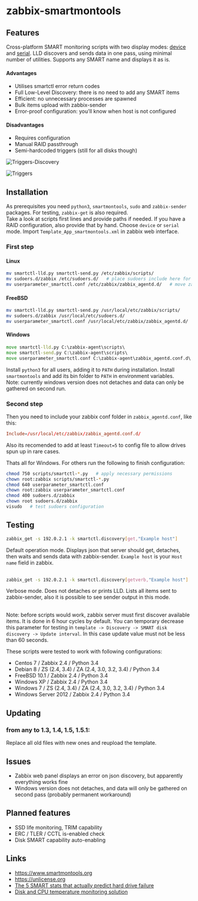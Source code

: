 # zabbix-smartmontools
## Features
Cross-platform SMART monitoring scripts with two display modes: [device](https://github.com/nobodysu/zabbix-smartmontools/blob/master/screenshots/smartctl_mode-device-example.png?raw=true) and [serial](https://github.com/nobodysu/zabbix-smartmontools/blob/master/screenshots/smartctl_mode-serial-example.png?raw=true). LLD discovers and sends data in one pass, using minimal number of utilities. Supports any SMART name and displays it as is.

#### Advantages
- Utilises smartctl error return codes
- Full Low-Level Discovery: there is no need to add any SMART items
- Efficient: no unnecessary processes are spawned
- Bulk items upload with zabbix-sender
- Error-proof configuration: you'll know when host is not configured

#### Disadvantages
- Requires configuration
- Manual RAID passthrough
- Semi-hardcoded triggers (still for all disks though)

![Triggers-Discovery](https://raw.githubusercontent.com/nobodysu/zabbix-smartmontools/master/screenshots/smartctl_discovery_triggers_cut.png)

![Triggers](https://raw.githubusercontent.com/nobodysu/zabbix-smartmontools/master/screenshots/smartctl_triggers_cut.png)

## Installation
As prerequisites you need `python3`, `smartmontools`, `sudo` and `zabbix-sender` packages. For testing, `zabbix-get` is also required.
<br />
Take a look at scripts first lines and provide paths if needed. If you have a RAID configuration, also provide that by hand. Choose `device` or `serial` mode. Import `Template_App_smartmontools.xml` in zabbix web interface.

### First step
#### Linux
```bash
mv smartctl-lld.py smartctl-send.py /etc/zabbix/scripts/
mv sudoers.d/zabbix /etc/sudoers.d/   # place sudoers include here for smartctl-lld.py sudo access
mv userparameter_smartctl.conf /etc/zabbix/zabbix_agentd.d/   # move zabbix items include here
```

#### FreeBSD
```bash
mv smartctl-lld.py smartctl-send.py /usr/local/etc/zabbix/scripts/
mv sudoers.d/zabbix /usr/local/etc/sudoers.d/
mv userparameter_smartctl.conf /usr/local/etc/zabbix/zabbix_agentd.d/
```

#### Windows
```cmd
move smartctl-lld.py C:\zabbix-agent\scripts\
move smartctl-send.py C:\zabbix-agent\scripts\
move userparameter_smartctl.conf C:\zabbix-agent\zabbix_agentd.conf.d\
```
Install `python3` for all users, adding it to `PATH` during installation. Install `smartmontools` and add its bin folder to `PATH` in environment variables.
<br />
Note: currently windows version does not detaches and data can only be gathered on second run.

### Second step
Then you need to include your zabbix conf folder in `zabbix_agentd.conf`, like this:
```conf
Include=/usr/local/etc/zabbix/zabbix_agentd.conf.d/
```
Also its recomended to add at least `Timeout=5` to config file to allow drives spun up in rare cases.

Thats all for Windows. For others run the following to finish configuration:
```bash
chmod 750 scripts/smartctl-*.py   # apply necessary permissions
chown root:zabbix scripts/smartctl-*.py
chmod 640 userparameter_smartctl.conf
chown root:zabbix userparameter_smartctl.conf
chmod 400 sudoers.d/zabbix
chown root sudoers.d/zabbix
visudo   # test sudoers configuration
```

## Testing
```bash
zabbix_get -s 192.0.2.1 -k smartctl.discovery[get,"Example host"]
```
Default operation mode. Displays json that server should get, detaches, then waits and sends data with zabbix-sender. `Example host` is your `Host name` field in zabbix.
<br /><br />

```bash
zabbix_get -s 192.0.2.1 -k smartctl.discovery[getverb,"Example host"]
```
Verbose mode. Does not detaches or prints LLD. Lists all items sent to zabbix-sender, also it is possible to see sender output in this mode.
<br /><br />

Note: before scripts would work, zabbix server must first discover available items. It is done in 6 hour cycles by default. You can temporary decrease this parameter for testing in `template -> Discovery -> SMART disk discovery -> Update interval`. In this case update value must not be less than 60 seconds.

These scripts were tested to work with following configurations:
- Centos 7 / Zabbix 2.4 / Python 3.4
- Debian 8 / ZS (2.4, 3.4) / ZA (2.4, 3.0, 3.2, 3.4) / Python 3.4
- FreeBSD 10.1 / Zabbix 2.4 / Python 3.4
- Windows XP / Zabbix 2.4 / Python 3.4
- Windows 7 / ZS (2.4, 3.4) / ZA (2.4, 3.0, 3.2, 3.4) / Python 3.4
- Windows Server 2012 / Zabbix 2.4 / Python 3.4

## Updating
### from any to 1.3, 1.4, 1.5, 1.5.1:<br />
Replace all old files with new ones and reupload the template.

## Issues
- Zabbix web panel displays an error on json discovery, but apparently everything works fine
- Windows version does not detaches, and data will only be gathered on second pass (probably permanent workaround)

## Planned features
- SSD life monitoring, TRIM capability
- ERC / TLER / CCTL is-enabled check
- Disk SMART capability auto-enabling

## Links
- https://www.smartmontools.org
- https://unlicense.org
- [The 5 SMART stats that actually predict hard drive failure](http://www.computerworld.com/article/2846009/the-5-smart-stats-that-actually-predict-hard-drive-failure.html)
- [Disk and CPU temperature monitoring solution](https://github.com/nobodysu/zabbix-mini-IPMI)
